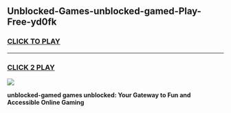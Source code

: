 
## Unblocked-Games-unblocked-gamed-Play-Free-yd0fk
<h3>
<a href="https://premium76.site?title=unblocked-gamed&ref=15A">CLICK TO PLAY</a></h3>
<hr>

<h3>
<a href="https://premium76.site?title=unblocked-gamed&ref=15A">CLICK 2 PLAY</a>
  
</h3>

<a href="https://premium76.site?title=unblocked-gamed&ref=15A"><img src="https://clearcache.store/games.png"></a>


**unblocked-gamed games unblocked: Your Gateway to Fun and Accessible Online Gaming**
